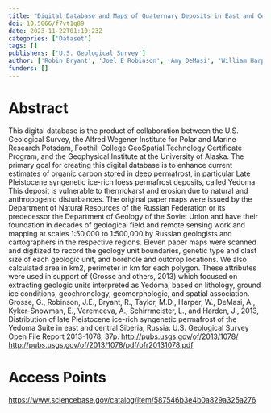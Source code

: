 ```yaml
---
title: "Digital Database and Maps of Quaternary Deposits in East and Central Siberia"
doi: 10.5066/f7vt1q89
date: 2023-11-22T01:10:23Z
categories: ['Dataset']
tags: []
publishers: ['U.S. Geological Survey']
author: ['Robin Bryant', 'Joel E Robinson', 'Amy DeMasi', 'William Harper', 'Emily Kyker-Snowman', 'Lutz Schirrmeister', 'Maxwell D Taylor', 'Jennifer W Harden', 'Guido Grosse']
funders: []
---
```


# Abstract
This digital database is the product of collaboration between the U.S. Geological Survey, the Alfred Wegener Institute for Polar and Marine Research Potsdam, Foothill College GeoSpatial Technology Certificate Program, and the Geophysical Institute at the University of Alaska. The primary goal for creating this digital database is to enhance current estimates of organic carbon stored in deep permafrost, in particular Late Pleistocene syngenetic ice-rich loess permafrost deposits, called Yedoma. This deposit is vulnerable to thermokarst and erosion due to natural and anthropogenic disturbances. The original paper maps were issued by the Department of Natural Resources of the Russian Federation or its predecessor the Department of Geology of the Soviet Union and have their foundation in decades of geological field and remote sensing work and mapping at scales 1:50,000 to 1:500,000 by Russian geologists and cartographers in the respective regions. Eleven paper maps were scanned and digitized to record the geology unit boundaries, genetic type and clast size of each geologic unit, and borehole and outcrop locations. We also calculated area in km2, perimeter in km for each polygon. These attributes were used in support of (Grosse and others, 2013) which focused on extracting geologic units interpreted as Yedoma, based on lithology, ground ice conditions, geochronology, geomorphologic, and spatial association. Grosse, G., Robinson, J.E., Bryant, R., Taylor, M.D., Harper, W., DeMasi, A., Kyker-Snowman, E., Veremeeva, A., Schirrmeister, L., and Harden, J., 2013, Distribution of late Pleistocene ice-rich syngenetic permafrost of the Yedoma Suite in east and central Siberia, Russia: U.S. Geological Survey Open File Report 2013-1078, 37p. http://pubs.usgs.gov/of/2013/1078/ http://pubs.usgs.gov/of/2013/1078/pdf/ofr20131078.pdf

# Access Points
https://www.sciencebase.gov/catalog/item/587546b3e4b0a829a325a276
